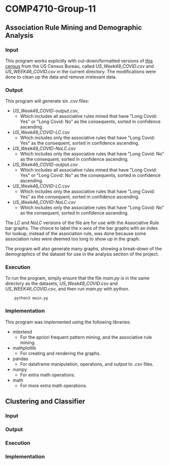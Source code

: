 # COMP4710-Group-11
## Association Rule Mining and Demographic Analysis
### Input
This program works explicitly with cut-down/formatted versions of [this census](https://www.census.gov/programs-surveys/household-pulse-survey/datasets.html) from the US Census Bureau, called _US_Week49_COVID.csv_  and _US_WEEK46_COVID.csv_ in the current directory.
The modifications were done to clean up the data and remove irrelevant data. 
### Output
This program will generate six .csv files:
* _US_Week49_COVID-output.csv_,
  * Which includes all associative rules mined that have "Long Covid: Yes" or "Long Covid: No" as the consequents, sorted in confidence ascending.
* _US_Week49_COVID-LC.csv_
  * Which includes only the associative rules that have "Long Covid: Yes" as the consequent, sorted in confidence ascending.
* _US_Week49_COVID-NoLC.csv_
  * Which includes only the associative rules that have "Long Covid: No" as the consequent, sorted in confidence ascending.
* _US_Week46_COVID-output.csv_
   * Which includes all associative rules mined that have "Long Covid: Yes" or "Long Covid: No" as the consequents, sorted in confidence ascending.
* _US_Week46_COVID-LC.csv_
  * Which includes only the associative rules that have "Long Covid: Yes" as the consequent, sorted in confidence ascending.
* _US_Week46_COVID-NoLC.csv_
  * Which includes only the associative rules that have "Long Covid: No" as the consequent, sorted in confidence ascending.

The *LC* and *NoLC* versions of the file are for use with the Associative Rule bar graphs. The choice to label the x-axis of the bar graphs with an index for lookup, instead of the association rule, was done because some association rules were deemed too long to show up in the graph.

The program will also generate many graphs, showing a break-down of the demographics of the dataset for use in the analysis section of the project.

### Execution
To run the program, simply ensure that the file *main.py* is in the same directory as the datasets, *US_Week49_COVID.csv* and *US_WEEK46_COVID.csv*, and then run *main.py* with python.

        python3 main.py
### Implementation
This program was implemented using the following libraries:
* mlextend
  * For the apriori frequent pattern mining, and the associative rule mining.
* mathplotlib
  * For creating and rendering the graphs.
* pandas
  * For dataframe manipulation, operations, and output to *.csv* files.
* numpy
  * For extra math operations.
* math
  * For more extra math operations.

## Clustering and Classifier
### Input


### Output

### Execution

### Implementation

